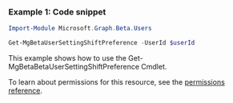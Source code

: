 ### Example 1: Code snippet

```powershellImport-Module Microsoft.Graph.Beta.Users

Get-MgBetaUserSettingShiftPreference -UserId $userId
```
This example shows how to use the Get-MgBetaBetaUserSettingShiftPreference Cmdlet.
To learn about permissions for this resource, see the [permissions reference](/graph/permissions-reference).

